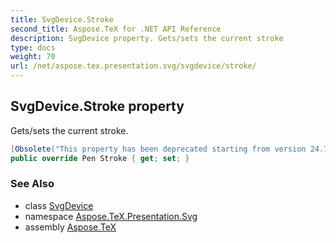 ```yaml
---
title: SvgDevice.Stroke
second_title: Aspose.TeX for .NET API Reference
description: SvgDevice property. Gets/sets the current stroke
type: docs
weight: 70
url: /net/aspose.tex.presentation.svg/svgdevice/stroke/
---
```

## SvgDevice.Stroke property

Gets/sets the current stroke.

```csharp
[Obsolete("This property has been deprecated starting from version 24.7 and will be hidden in version 24.10.")]
public override Pen Stroke { get; set; }
```

### See Also

* class [SvgDevice](../)
* namespace [Aspose.TeX.Presentation.Svg](../../svgdevice/)
* assembly [Aspose.TeX](../../../)


